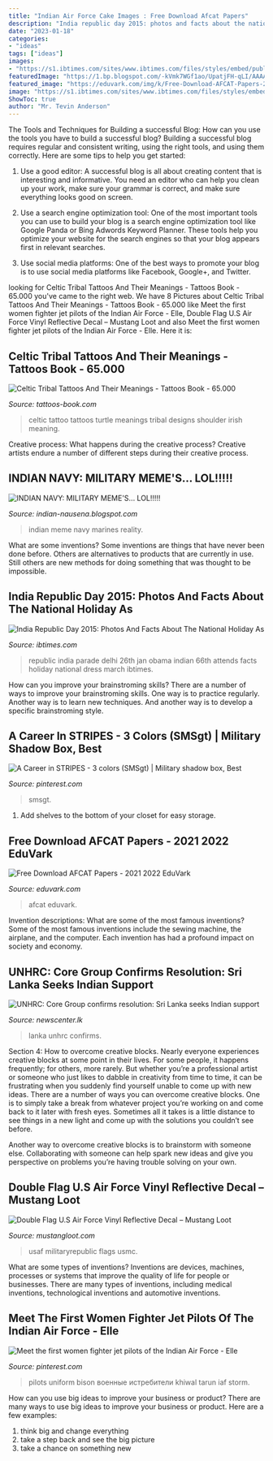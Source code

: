 ```yaml
---
title: "Indian Air Force Cake Images : Free Download Afcat Papers"
description: "India republic day 2015: photos and facts about the national holiday as"
date: "2023-01-18"
categories:
- "ideas"
tags: ["ideas"]
images:
- "https://s1.ibtimes.com/sites/www.ibtimes.com/files/styles/embed/public/2015/01/24/indian-soldiers.jpg"
featuredImage: "https://1.bp.blogspot.com/-kVmk7WGf1ao/UpatjFH-qLI/AAAAAAAAAFM/257A0aaZMao/s1600/wmftid-marine.jpg"
featured_image: "https://eduvark.com/img/k/Free-Download-AFCAT-Papers-2.jpg"
image: "https://s1.ibtimes.com/sites/www.ibtimes.com/files/styles/embed/public/2015/01/24/indian-soldiers.jpg"
ShowToc: true
author: "Mr. Tevin Anderson"
---
```



The Tools and Techniques for Building a successful Blog: How can you use the tools you have to build a successful blog?
Building a successful blog requires regular and consistent writing, using the right tools, and using them correctly. Here are some tips to help you get started:
1. Use a good editor: A successful blog is all about creating content that is interesting and informative. You need an editor who can help you clean up your work, make sure your grammar is correct, and make sure everything looks good on screen.

2. Use a search engine optimization tool: One of the most important tools you can use to build your blog is a search engine optimization tool like Google Panda or Bing Adwords Keyword Planner. These tools help you optimize your website for the search engines so that your blog appears first in relevant searches.

3. Use social media platforms: One of the best ways to promote your blog is to use social media platforms like Facebook, Google+, and Twitter.

	

		
looking for Celtic Tribal Tattoos And Their Meanings - Tattoos Book - 65.000 you've came to the right web. We have 8 Pictures about Celtic Tribal Tattoos And Their Meanings - Tattoos Book - 65.000 like Meet the first women fighter jet pilots of the Indian Air Force - Elle, Double Flag U.S Air Force Vinyl Reflective Decal – Mustang Loot and also Meet the first women fighter jet pilots of the Indian Air Force - Elle. Here it is:
		
    
## Celtic Tribal Tattoos And Their Meanings - Tattoos Book - 65.000

<img loading=lazy src="https://tattoos-book.com/wp-content/uploads/2016/02/Celtic-Tribal-Tattoos-And-Their-Meanings.jpg" onerror="this.onerror=null;this.src='https://tse4.mm.bing.net/th?id=OIP.pJq2RAQySqzVB-AxfaogSwHaKg&amp;pid=15.1';" alt="Celtic Tribal Tattoos And Their Meanings - Tattoos Book - 65.000">

_Source: tattoos-book.com_

>celtic tattoo tattoos turtle meanings tribal designs shoulder irish meaning. 

	

Creative process: What happens during the creative process?
Creative artists endure a number of different steps during their creative process.

    
## INDIAN NAVY: MILITARY MEME&#039;S... LOL!!!!!

<img loading=lazy src="https://1.bp.blogspot.com/-kVmk7WGf1ao/UpatjFH-qLI/AAAAAAAAAFM/257A0aaZMao/s1600/wmftid-marine.jpg" onerror="this.onerror=null;this.src='https://tse1.mm.bing.net/th?id=OIP.xWR6NR2M4Yu-JIwWacPBxgHaFj&amp;pid=15.1';" alt="INDIAN NAVY: MILITARY MEME&#039;S... LOL!!!!!">

_Source: indian-nausena.blogspot.com_

>indian meme navy marines reality. 

	

What are some inventions?
Some inventions are things that have never been done before. Others are alternatives to products that are currently in use. Still others are new methods for doing something that was thought to be impossible.

    
## India Republic Day 2015: Photos And Facts About The National Holiday As

<img loading=lazy src="https://s1.ibtimes.com/sites/www.ibtimes.com/files/styles/embed/public/2015/01/24/indian-soldiers.jpg" onerror="this.onerror=null;this.src='https://tse1.mm.bing.net/th?id=OIP.1cf0Qu3yHV1yj93HV81-lwHaEx&amp;pid=15.1';" alt="India Republic Day 2015: Photos And Facts About The National Holiday As">

_Source: ibtimes.com_

>republic india parade delhi 26th jan obama indian 66th attends facts holiday national dress march ibtimes. 

	

How can you improve your brainstroming skills?
There are a number of ways to improve your brainstroming skills. One way is to practice regularly. Another way is to learn new techniques. And another way is to develop a specific brainstroming style.

    
## A Career In STRIPES - 3 Colors (SMSgt) | Military Shadow Box, Best

<img loading=lazy src="https://i.pinimg.com/736x/72/49/d6/7249d6a8438dd359bc4324e872a54b6d.jpg" onerror="this.onerror=null;this.src='https://tse4.mm.bing.net/th?id=OIP.jwgk5mreFYqpbGiCp5-1JAHaJ4&amp;pid=15.1';" alt="A Career in STRIPES - 3 colors (SMSgt) | Military shadow box, Best">

_Source: pinterest.com_

>smsgt. 

	

1. Add shelves to the bottom of your closet for easy storage.

    
## Free Download AFCAT Papers - 2021 2022 EduVark

<img loading=lazy src="https://eduvark.com/img/k/Free-Download-AFCAT-Papers-2.jpg" onerror="this.onerror=null;this.src='https://tse3.mm.bing.net/th?id=OIP.vn9RKW1ruQeC7IvO-bIqqgHaKe&amp;pid=15.1';" alt="Free Download AFCAT Papers - 2021 2022 EduVark">

_Source: eduvark.com_

>afcat eduvark. 

	

Invention descriptions: What are some of the most famous inventions?
Some of the most famous inventions include the sewing machine, the airplane, and the computer. Each invention has had a profound impact on society and economy.

    
## UNHRC: Core Group Confirms Resolution: Sri Lanka Seeks Indian Support

<img loading=lazy src="http://newscenter.lk/wp-content/uploads/2021/02/Sri-Lanka-and-India-1.jpg" onerror="this.onerror=null;this.src='https://tse3.mm.bing.net/th?id=OIP.w7TcKVf4CXXEEE7Xd1xH9QHaEK&amp;pid=15.1';" alt="UNHRC: Core Group confirms resolution: Sri Lanka seeks Indian support">

_Source: newscenter.lk_

>lanka unhrc confirms. 

	

Section 4: How to overcome creative blocks.
Nearly everyone experiences creative blocks at some point in their lives. For some people, it happens frequently; for others, more rarely. But whether you’re a professional artist or someone who just likes to dabble in creativity from time to time, it can be frustrating when you suddenly find yourself unable to come up with new ideas.
There are a number of ways you can overcome creative blocks. One is to simply take a break from whatever project you’re working on and come back to it later with fresh eyes. Sometimes all it takes is a little distance to see things in a new light and come up with the solutions you couldn’t see before.

Another way to overcome creative blocks is to brainstorm with someone else. Collaborating with someone can help spark new ideas and give you perspective on problems you’re having trouble solving on your own.

    
## Double Flag U.S Air Force Vinyl Reflective Decal – Mustang Loot

<img loading=lazy src="https://cdn.shopify.com/s/files/1/0234/5747/products/Double_Flag_Air_Force_Decal_1200x1200.jpg?v=1571507454" onerror="this.onerror=null;this.src='https://tse4.mm.bing.net/th?id=OIP.oFdUJTHUJTsIiV1FlgUfEwHaHa&amp;pid=15.1';" alt="Double Flag U.S Air Force Vinyl Reflective Decal – Mustang Loot">

_Source: mustangloot.com_

>usaf militaryrepublic flags usmc. 

	

What are some types of inventions?
Inventions are devices, machines, processes or systems that improve the quality of life for people or businesses. There are many types of inventions, including medical inventions, technological inventions and automotive inventions.

    
## Meet The First Women Fighter Jet Pilots Of The Indian Air Force - Elle

<img loading=lazy src="https://i.pinimg.com/736x/d6/de/61/d6de61253461b5a0d5fdf594c5812986.jpg" onerror="this.onerror=null;this.src='https://tse4.mm.bing.net/th?id=OIP.jD1Zvi6KKOltob-c_8UXKQHaJ3&amp;pid=15.1';" alt="Meet the first women fighter jet pilots of the Indian Air Force - Elle">

_Source: pinterest.com_

>pilots uniform bison военные истребители khiwal tarun iaf storm. 

	

How can you use big ideas to improve your business or product?
There are many ways to use big ideas to improve your business or product. Here are a few examples: 
1. think big and change everything
2. take a step back and see the big picture
3. take a chance on something new 

